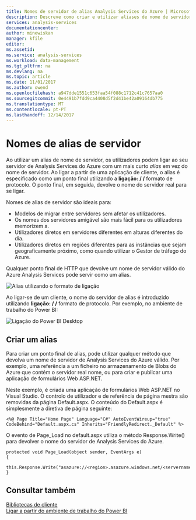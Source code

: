 ```yaml
---
title: Nomes de servidor de alias Analysis Services do Azure | Microsoft Docs
description: Descreve como criar e utilizar aliases de nome de servidor.
services: analysis-services
documentationcenter: 
author: minewiskan
manager: kfile
editor: 
ms.assetid: 
ms.service: analysis-services
ms.workload: data-management
ms.tgt_pltfrm: na
ms.devlang: na
ms.topic: article
ms.date: 11/01/2017
ms.author: owend
ms.openlocfilehash: a947dde1551c653faa54f088c1712c41c7657aa0
ms.sourcegitcommit: 0e4491b7fdd9ca4408d5f2d41be42a09164db775
ms.translationtype: MT
ms.contentlocale: pt-PT
ms.lasthandoff: 12/14/2017
---
```

# <a name="alias-server-names"></a>Nomes de alias de servidor

Ao utilizar um alias de nome de servidor, os utilizadores podem ligar ao seu servidor de Analysis Services do Azure com um mais curto *alias* em vez do nome de servidor. Ao ligar a partir de uma aplicação de cliente, o alias é especificado como um ponto final utilizando a **ligação: / /** formato de protocolo. O ponto final, em seguida, devolve o nome do servidor real para se ligar.

Nomes de alias de servidor são ideais para:

- Modelos de migrar entre servidores sem afetar os utilizadores. 
- Os nomes dos servidores amigável são mais fácil para os utilizadores memorizem a. 
- Utilizadores diretos em servidores diferentes em alturas diferentes do dia. 
- Utilizadores diretos em regiões diferentes para as instâncias que sejam geograficamente próximo, como quando utilizar o Gestor de tráfego do Azure. 

Qualquer ponto final de HTTP que devolve um nome de servidor válido do Azure Analysis Services pode servir como um alias.

![Alias utilizando o formato de ligação](media/analysis-services-alias/aas-alias-browser.png)

Ao ligar-se de um cliente, o nome do servidor de alias é introduzido utilizando **ligação: / /** formato de protocolo. Por exemplo, no ambiente de trabalho do Power BI:

![Ligação do Power BI Desktop](media/analysis-services-alias/aas-alias-connect-pbid.png)

## <a name="create-an-alias"></a>Criar um alias

Para criar um ponto final de alias, pode utilizar qualquer método que devolva um nome de servidor de Analysis Services do Azure válido. Por exemplo, uma referência a um ficheiro no armazenamento de Blobs do Azure que contém o servidor real nome, ou para criar e publicar uma aplicação de formulários Web ASP.NET.

Neste exemplo, é criada uma aplicação de formulários Web ASP.NET no Visual Studio. O controlo de utilizador e de referência de página mestra são removidas da página Default.aspx. O conteúdo do Default.aspx é simplesmente a diretiva de página seguinte:

```
<%@ Page Title="Home Page" Language="C#" AutoEventWireup="true" CodeBehind="Default.aspx.cs" Inherits="FriendlyRedirect._Default" %>
```

O evento de Page_Load no default.aspx utiliza o método Response.Write() para devolver o nome do servidor de Analysis Services do Azure.

```
protected void Page_Load(object sender, EventArgs e)
{
    this.Response.Write("asazure://<region>.asazure.windows.net/<servername>");
}
```

## <a name="see-also"></a>Consultar também

[Bibliotecas de cliente](analysis-services-data-providers.md)   
[Ligar a partir do ambiente de trabalho do Power BI](analysis-services-connect-pbi.md)
